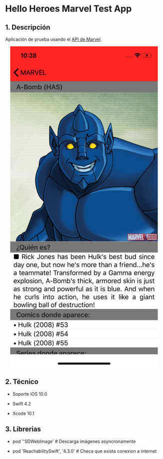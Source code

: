Hello Heroes Marvel Test App
===

## 1. Descripción

Aplicación de prueba usando el  <a href="https://developer.marvel.com">API de Marvel</a>.

<p align="center">
    <img src="imgs/marvelApp.png">
</p>


## 2. Técnico

* Soporte iOS 10.0

* Swift 4.2

* Xcode 10.1

## 3. Librerias

* pod ''SDWebImage' # Descarga imágenes asyncronamente

* pod 'ReachabilitySwift', '4.3.0' # Checa que exista conexion a internet
